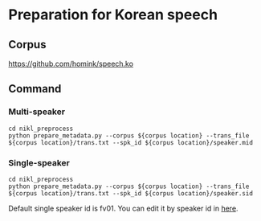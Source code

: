 # Preparation for Korean speech

## Corpus
https://github.com/homink/speech.ko

## Command

### Multi-speaker
```
cd nikl_preprocess
python prepare_metadata.py --corpus ${corpus location} --trans_file ${corpus location}/trans.txt --spk_id ${corpus location}/speaker.mid
```
### Single-speaker
```
cd nikl_preprocess
python prepare_metadata.py --corpus ${corpus location} --trans_file ${corpus location}/trans.txt --spk_id ${corpus location}/speaker.sid
```
Default single speaker id is fv01. You can edit it by speaker id in [here](https://github.com/homink/speech.ko).
